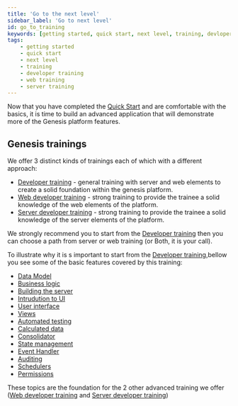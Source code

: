 ```yaml
---
title: 'Go to the next level'
sidebar_label: 'Go to next level'
id: go_to_training
keywords: [getting started, quick start, next level, training, devloper training, web training, server training]
tags:
    - getting started
    - quick start
    - next level
    - training
    - developer training
    - web training
    - server training
---
```


Now that you have completed the [Quick Start](../../../getting-started/quick-start/) and are comfortable with the basics, it is time to build an advanced application that will demonstrate more of the Genesis platform features.

## Genesis trainings

We offer 3 distinct kinds of trainings each of which with a different approach:

- [Developer training](../../developer-training/training-intro/) - general training with server and web elements to create a solid foundation within the genesis platform.
- [Web developer training](../../web-training/training-intro/) - strong training to provide the trainee a solid knowledge of the web elements of the platform.
- [Server developer training](../../server_training/ssdt-intro/) - strong training to provide the trainee a solid knowledge of the server elements of the platform.

We strongly recommend you to start from the [Developer training](../../developer-training/training-intro/) then you can choose a path from server or web training (or Both, it is your call).

To illustrate why it is s important to start from the [Developer training](../../developer-training/training-intro/),bellow you see some of the basic features covered by this training:

- [Data Model](../../developer-training/training-content-day1/#2-define-the-data-model)
- [Business logic](../../developer-training/training-content-day1/#3-add-business-logic)
- [Building the server](../../developer-training/training-content-day1/#4-prepare-the-server)
- [Intrudution to UI](../../developer-training/training-content-day2/#introducing-the-ui)
- [User interface](../../developer-training/training-content-day2/#create-a-user-interface)
- [Views](../../developer-training/training-content-day3/#views)
- [Automated testing](../../developer-training/training-content-day3/#automated-testing)
- [Calculated data](../../developer-training/training-content-day3/#calculated-data)
- [Consolidator](../../developer-training/training-content-day3/#consolidators)
- [State management](../../developer-training/training-content-day4/#state-management)
- [Event Handler](../../developer-training/training-content-day4/#adding-logic-to-the-event-handler)
- [Auditing](../../developer-training/training-content-day4/#auditing)
- [Schedulers](../../developer-training/training-content-day5/#schedulers)
- [Permissions](../../developer-training/training-content-day5/#permissions)

These topics are the foundation for the 2 other advanced training we offer ([Web developer training](../../web-training/training-intro/) and [Server developer training](../../server_training/ssdt-intro/))
